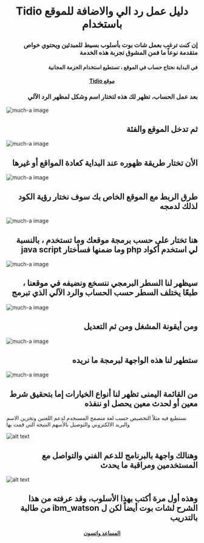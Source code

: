 # <p align="center"> Tidio دليل عمل رد الي والاضافة للموقع باستخدام </p>
### <div dir="rtl"> إن كنت ترغب بعمل شات بوت بأسلوب بسيط للمبدئين ويحتوي خواص متقدمة نوعاً ما فمن المشوق تجربة هذه الخدمة</div>

#### <div dir="rtl"> في البداية نحتاج حساب في الموقع ، تستطيع استخدام الحزمة المجانية </div>

#### <p align="center"> [Tidio موقع ](https://www.tidio.com/)</p>

### <div dir="rtl">بعد عمل الحساب، تظهر لك هذه لتختار اسم وشكل لمظهر الرد الآلي </div>


![much-a image](https://github.com/MohammadYAmmar/Build-and-integrate-Tidio-chat-bot-with-site/blob/master/Pictures%20of%20the%20steps/step%201%20Name%20and%20choose%20a%20theme%20for%20the%20bot.png) 

## <div dir="rtl">ثم تدخل الموقع والفئة</div>
![much-a image](https://github.com/MohammadYAmmar/Build-and-integrate-Tidio-chat-bot-with-site/blob/master/Pictures%20of%20the%20steps/step%202%20Choose%20the%20category%20to%20work.png) 

## <div dir="rtl">الأن تختار طريقة ظهوره عند البداية كعادة المواقع أو غيرها</div>
![much-a image](https://github.com/MohammadYAmmar/Build-and-integrate-Tidio-chat-bot-with-site/blob/master/Pictures%20of%20the%20steps/step%203%20How%20will%20it%20work%20to%20welcome%20and%20then%20ask%20him.png) 

## <div dir="rtl">طرق الربط مع الموقع الخاص بك سوف نختار رؤية الكود لذلك لدمجه</div>
![much-a image](https://github.com/MohammadYAmmar/Build-and-integrate-Tidio-chat-bot-with-site/blob/master/Pictures%20of%20the%20steps/step%204%20Connectivity%20methods.png) 

## <div dir="rtl">هنا تختار على حسب برمجة موقعك وما تستخدم ، بالنسبة لي استخدم أكواد php وما ضمنها فسأختار java script</div>

![much-a image](https://github.com/MohammadYAmmar/Build-and-integrate-Tidio-chat-bot-with-site/blob/master/Pictures%20of%20the%20steps/step%204%20-%201%20Software%20linking%20methods.png)

## <div dir="rtl">سيظهر لنا السطر البرمجي ننسخع ونضيفه في موقعنا ، طبعًا يختلف السطر حسب الحساب والرد الآلي الذي تبرمج</div>

![much-a image](https://github.com/MohammadYAmmar/Build-and-integrate-Tidio-chat-bot-with-site/blob/master/Pictures%20of%20the%20steps/step%204%20-%202%20It%20changes%20as%20the%20bot%20and%20account%20change.png) 

## <div dir="rtl">ومن أيقونة المشغل ومن ثم التعديل </div>

![much-a image](https://github.com/MohammadYAmmar/Build-and-integrate-Tidio-chat-bot-with-site/blob/master/Image%20showing%20the%20number%20of%20users%20and%20chat%20bots%20that%20you%20have%20to%20adjust.png) 

## <div dir="rtl"> ستطهر لنا هذه الواجهة لبرمجة ما نريده</div>

![much-a image](https://github.com/MohammadYAmmar/Build-and-integrate-Tidio-chat-bot-with-site/blob/master/Pictures%20of%20the%20steps/step%205%20custom.png) 


## <div dir="rtl"> من القائمة اليمنى تظهر لنا أنواع الخيارات إما بتحقيق شرط معين أو لحدث معين يحصل او ننفذه
نستطيع فيه مثلاً التخصيص حسب لغة متصفح المسنخدم لدعم اللغتين وتخزين الاسم والبريد الالكتروني والتوصيل بالأسهم
النتيجة التي قمت بها</div>

![alt text](https://github.com/MohammadYAmmar/Build-and-integrate-Tidio-chat-bot-with-site/blob/master/GIF%20Chat%20bot%20Arabic%20interface%20experience.gif "تجربة")


## <div dir="rtl"> وهنالك واجهة بالبرنامج للدعم الفني والتواصل مع المستخدمين ومراقبة ما يحدث</div>
![alt text](https://github.com/MohammadYAmmar/Build-and-integrate-Tidio-chat-bot-with-site/blob/master/GIF%20Chat%20bot%20Arabic%20interface%20experience%20with%20technical%20support.gif "المراقبة والدعم الفني")



## <div dir="rtl">وهذه أول مرة أكتب بهذا الأسلوب، وقد عرفته من هذا الشرح لشات بوت أيضاً لكن ل ibm_watson من طالبة بالتدريب  </div>
#### <p align="center"> [المساعد واتسون](https://github.com/shaimadotcom/ibm_watson_assistant/edit/master/ibmWatsonTutorial_arabic.md)</p>






